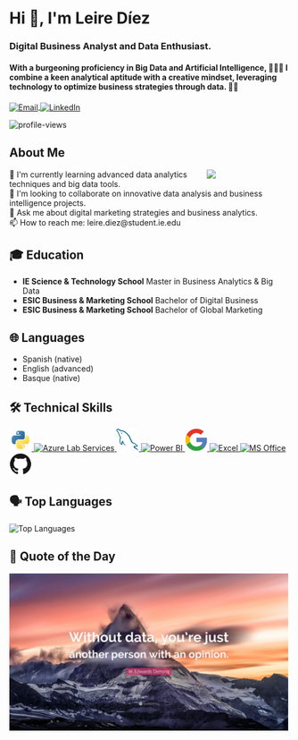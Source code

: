 <!-- Header with your name and a short description -->
<h1>Hi 👋, I'm Leire Díez </h1>
<h3>Digital Business Analyst and Data Enthusiast.</h3>
<h4>With a burgeoning proficiency in Big Data and Artificial Intelligence, 👩🏽‍💻 I combine a keen analytical aptitude with a creative mindset, leveraging technology to optimize business strategies through data. 🙏🏻</h4>

<!-- Social icons section -->
<p>
  <a href="mailto:leire.diez@student.ie.edu" target="blank">
    <img align="center" src="https://cdn.jsdelivr.net/npm/simple-icons@v3/icons/gmail.svg" alt="Email" height="30" width="40" />
  </a>
  <a href="https://linkedin.com/in/leire-diez" target="blank">
    <img align="center" src="https://cdn.jsdelivr.net/npm/simple-icons@v3/icons/linkedin.svg" alt="LinkedIn" height="30" width="40" />
  </a>
</p>

<!-- Profile views -->
<p> 
  <img src="https://komarev.com/ghpvc/?username=leirediez&label=Profile%20views&color=0e75b6&style=flat" alt="profile-views" /> 
</p>

<!-- About me section -->
<h2>About Me</h2>
<p>
  <img align="right" src="https://avatars.githubusercontent.com/u/[Leirediezg]?v=4" width="150" />
  🌱 I'm currently learning advanced data analytics techniques and big data tools.<br/>
  👯 I'm looking to collaborate on innovative data analysis and business intelligence projects.<br/>
  💬 Ask me about digital marketing strategies and business analytics.<br/>
  📫 How to reach me: leire.diez@student.ie.edu<br/>
</p>

<!-- Education section -->
<h2>🎓 Education</h2>
<p>
  <ul>
    <li><strong>IE Science & Technology School</strong> Master in Business Analytics & Big Data</li>
    <li><strong>ESIC Business & Marketing School</strong> Bachelor of Digital Business</li>
    <li><strong>ESIC Business & Marketing School</strong> Bachelor of Global Marketing</li>
  </ul>
</p>

<!-- Languages section -->
<h2>🌐 Languages</h2>
<p>
  <ul>
    <li>Spanish (native)</li>
    <li>English (advanced)</li>
    <li>Basque (native)</li>
  </ul>
</p>

<!-- Technical Skills section -->
<h2>🛠️ Technical Skills</h2>
<p>
  <a href="https://www.python.org" target="_blank"> 
    <img src="https://raw.githubusercontent.com/devicons/devicon/master/icons/python/python-original.svg" alt="Python" width="40" height="40"/> 
  </a>
  <a href="https://azure.microsoft.com/en-us/services/lab-services/" target="_blank"> 
    <img src="https://raw.githubusercontent.com/Azure/azure-quickstart-templates/master/101-lab-services/lab-plan.png" alt="Azure Lab Services" width="40" height="40"/> 
  </a>
  <a href="https://www.w3schools.com/sql/" target="_blank"> 
    <img src="https://raw.githubusercontent.com/devicons/devicon/master/icons/mysql/mysql-original.svg" alt="SQL" width="40" height="40"/> 
  </a>
  <a href="https://powerbi.microsoft.com/" target="_blank"> 
    <img src="https://raw.githubusercontent.com/microsoft/PowerBI-Icons/master/SVG/PowerBI.svg" alt="Power BI" width="40" height="40"/> 
  </a>
  <a href="https://analytics.google.com/" target="_blank"> 
    <img src="https://raw.githubusercontent.com/devicons/devicon/master/icons/google/google-original.svg" alt="Google Analytics" width="40" height="40"/> 
  </a>
  <a href="https://www.microsoft.com/en-us/microsoft-365/excel" target="_blank"> 
    <img src="https://raw.githubusercontent.com/devicons/devicon/master/icons/excel/excel-original.svg" alt="Excel" width="40" height="40"/> 
  </a>
  <a href="https://www.microsoft.com/en-us/microsoft-365" target="_blank"> 
    <img src="https://raw.githubusercontent.com/devicons/devicon/master/icons/office/office-original.svg" alt="MS Office" width="40" height="40"/> 
  </a>
  <a href="https://github.com/" target="_blank"> 
    <img src="https://raw.githubusercontent.com/devicons/devicon/master/icons/github/github-original.svg" alt="GitHub" width="40" height="40"/> 
  </a>
</p>


<!-- Top Languages -->
<h2>🗣️ Top Languages</h2>
<p>
  <img align="center" src="https://github-readme-stats.vercel.app/api/top-langs?username=Leirediezg&show_icons=true&locale=en&layout=compact" alt="Top Languages" />
</p>

<!-- Custom Section: Quotes or Fun Section -->
<h2>🌟 Quote of the Day</h2>
<p>
  <img src="6374221-W-Edwards-Deming-Quote-Without-data-you-re-just-another-person.jpg" alt="Descripción de la imagen" width="500"/>
</p>
